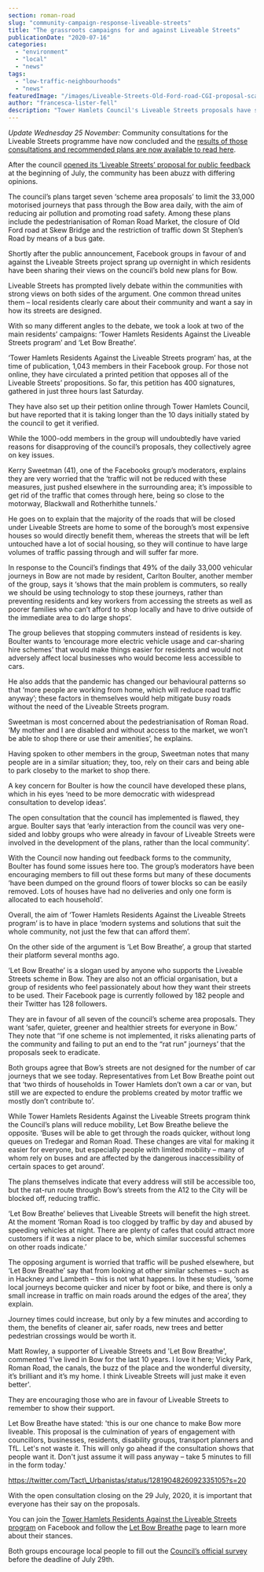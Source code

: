 ```yaml
---
section: roman-road
slug: "community-campaign-response-liveable-streets"
title: "The grassroots campaigns for and against Liveable Streets"
publicationDate: "2020-07-16"
categories: 
  - "environment"
  - "local"
  - "news"
tags: 
  - "low-traffic-neighbourhoods"
  - "news"
featuredImage: "/images/Liveable-Streets-Old-Ford-road-CGI-proposal-scaled.jpg"
author: "francesca-lister-fell"
description: "Tower Hamlets Council's Liveable Streets proposals have sparked many different responses in the community. We dive into the two main grass-roots campaigns that sprang up overnight in support of or opposing Liveable Streets."
---
```


_Update Wednesday 25 November:_ Community consultations for the Liveable Streets programme have now concluded and the [results of those consultations and recommended plans are now available to read here](https://talk.towerhamlets.gov.uk/4113/widgets/13004/documents/7790).

After the council [opened its ‘Liveable Streets’ proposal for public feedback](https://romanroadlondon.com/liveable-streets-bow-bold-plans-2020/) at the beginning of July, the community has been abuzz with differing opinions.

The council’s plans target seven ‘scheme area proposals’ to limit the 33,000 motorised journeys that pass through the Bow area daily, with the aim of reducing air pollution and promoting road safety. Among these plans include the pedestrianisation of Roman Road Market, the closure of Old Ford road at Skew Bridge and the restriction of traffic down St Stephen’s Road by means of a bus gate. 

Shortly after the public announcement, Facebook groups in favour of and against the Liveable Streets project sprang up overnight in which residents have been sharing their views on the council’s bold new plans for Bow. 

Liveable Streets has prompted lively debate within the communities with strong views on both sides of the argument. One common thread unites them – local residents clearly care about their community and want a say in how its streets are designed.

With so many different angles to the debate, we took a look at two of the main residents’ campaigns: ‘Tower Hamlets Residents Against the Liveable Streets program’ and ‘Let Bow Breathe’.

‘Tower Hamlets Residents Against the Liveable Streets program’ has, at the time of publication, 1,043 members in their Facebook group. For those not online, they have circulated a printed petition that opposes all of the Liveable Streets’ propositions. So far, this petition has 400 signatures, gathered in just three hours last Saturday. 

They have also set up their petition online through Tower Hamlets Council, but have reported that it is taking longer than the 10 days initially stated by the council to get it verified.

While the 1000-odd members in the group will undoubtedly have varied reasons for disapproving of the council’s proposals, they collectively agree on key issues. 

Kerry Sweetman (41), one of the Facebooks group’s moderators, explains they are very worried that the ‘traffic will not be reduced with these measures, just pushed elsewhere in the surrounding area; it’s impossible to get rid of the traffic that comes through here, being so close to the motorway, Blackwall and Rotherhithe tunnels.’

He goes on to explain that the majority of the roads that will be closed under Liveable Streets are home to some of the borough’s most expensive houses so would directly benefit them, whereas the streets that will be left untouched have a lot of social housing, so they will continue to have large volumes of traffic passing through and will suffer far more.

In response to the Council’s findings that 49% of the daily 33,000 vehicular journeys in Bow are not made by resident, Carlton Boulter, another member of the group, says it ‘shows that the main problem is commuters, so really we should be using technology to stop these journeys, rather than preventing residents and key workers from accessing the streets as well as poorer families who can’t afford to shop locally and have to drive outside of the immediate area to do large shops’. 

The group believes that stopping commuters instead of residents is key. Boulter wants to ‘encourage more electric vehicle usage and car-sharing hire schemes’ that would make things easier for residents and would not adversely affect local businesses who would become less accessible to cars.

He also adds that the pandemic has changed our behavioural patterns so that ‘more people are working from home, which will reduce road traffic anyway’; these factors in themselves would help mitigate busy roads without the need of the Liveable Streets program.

Sweetman is most concerned about the pedestrianisation of Roman Road. ‘My mother and I are disabled and without access to the market, we won’t be able to shop there or use their amenities’, he explains. 

Having spoken to other members in the group, Sweetman notes that many people are in a similar situation; they, too, rely on their cars and being able to park closeby to the market to shop there.

A key concern for Boulter is how the council have developed these plans, which in his eyes ‘need to be more democratic with widespread consultation to develop ideas’. 

The open consultation that the council has implemented is flawed, they argue. Boulter says that ‘early interaction from the council was very one-sided and lobby groups who were already in favour of Liveable Streets were involved in the development of the plans, rather than the local community’. 

With the Council now handing out feedback forms to the community, Boulter has found some issues here too. The group’s moderators have been encouraging members to fill out these forms but many of these documents ‘have been dumped on the ground floors of tower blocks so can be easily removed. Lots of houses have had no deliveries and only one form is allocated to each household’.

Overall, the aim of ‘Tower Hamlets Residents Against the Liveable Streets program’ is to have in place ‘modern systems and solutions that suit the whole community, not just the few that can afford them’. 

On the other side of the argument is ‘Let Bow Breathe’, a group that started their platform several months ago. 

‘Let Bow Breathe’ is a slogan used by anyone who supports the Liveable Streets scheme in Bow. They are also not an official organisation, but a group of residents who feel passionately about how they want their streets to be used. Their Facebook page is currently followed by 182 people and their Twitter has 128 followers.

They are in favour of all seven of the council’s scheme area proposals. They want ‘safer, quieter, greener and healthier streets for everyone in Bow.’  They note that ‘‘if one scheme is not implemented, it risks alienating parts of the community and failing to put an end to the “rat run” journeys’ that the proposals seek to eradicate.

Both groups agree that Bow’s streets are not designed for the number of car journeys that we see today. Representatives from Let Bow Breathe point out that ‘two thirds of households in Tower Hamlets don’t own a car or van, but still we are expected to endure the problems created by motor traffic we mostly don’t contribute to’.

While Tower Hamlets Residents Against the Liveable Streets program think the Council’s plans will reduce mobility, Let Bow Breathe believe the opposite. ‘Buses will be able to get through the roads quicker, without long queues on Tredegar and Roman Road. These changes are vital for making it easier for everyone, but especially people with limited mobility – many of whom rely on buses and are affected by the dangerous inaccessibility of certain spaces to get around’. 

The plans themselves indicate that every address will still be accessible too, but the rat-run route through Bow’s streets from the A12 to the City will be blocked off, reducing traffic.

‘Let Bow Breathe’ believes that Liveable Streets will benefit the high street. At the moment ‘Roman Road is too clogged by traffic by day and abused by speeding vehicles at night. There are plenty of cafes that could attract more customers if it was a nicer place to be, which similar successful schemes on other roads indicate.’ 

The opposing argument is worried that traffic will be pushed elsewhere, but ‘Let Bow Breathe’ say that from looking at other similar schemes – such as in Hackney and Lambeth – this is not what happens. In these studies, ‘some local journeys become quicker and nicer by foot or bike, and there is only a small increase in traffic on main roads around the edges of the area’, they explain. 

Journey times could increase, but only by a few minutes and according to them, the benefits of cleaner air, safer roads, new trees and better pedestrian crossings would be worth it.

Matt Rowley, a supporter of Liveable Streets and 'Let Bow Breathe', commented ‘I’ve lived in Bow for the last 10 years. I love it here; Vicky Park, Roman Road, the canals, the buzz of the place and the wonderful diversity, it’s brilliant and it’s my home. I think Liveable Streets will just make it even better'.

They are encouraging those who are in favour of Liveable Streets to remember to show their support.

Let Bow Breathe have stated: 'this is our one chance to make Bow more liveable. This proposal is the culmination of years of engagement with councillors, businesses, residents, disability groups, transport planners and TfL. Let's not waste it. This will only go ahead if the consultation shows that people want it. Don't just assume it will pass anyway – take 5 minutes to fill in the form today.'

https://twitter.com/Tact\_Urbanistas/status/1281904826092335105?s=20

With the open consultation closing on the 29 July, 2020, it is important that everyone has their say on the proposals. 

You can join the [Tower Hamlets Residents Against the Liveable Streets program](https://www.facebook.com/groups/289763665559940/) on Facebook and follow the [Let Bow Breathe](https://www.facebook.com/LetBowBreathe/) page to learn more about their stances. 

Both groups encourage local people to fill out the [Council’s official survey](https://talk.towerhamlets.gov.uk/lsbow/survey_tools/liveable-streets-bow-survey) before the deadline of July 29th.
